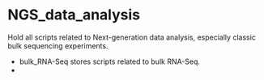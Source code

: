 # NGS_data_analysis
Hold all scripts related to Next-generation data analysis, especially classic bulk sequencing experiments.

* bulk_RNA-Seq stores scripts related to bulk RNA-Seq.
* 
